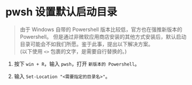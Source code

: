 # pwsh 设置默认启动目录

> 由于 Windows 自带的 Powershell 版本比较低，官方也在强推新版本的 Powershell。
> 但是通过非微软应用商店安装的其他方式安装后，默认启动目录可能会不如我们所愿。鉴于此事，提出以下解决方案。  
> (以下使用 `<>` 包裹的文字，是需要自行替换的。)

1. 按下 `win + R`，输入 `pwsh`，打开 `新版本的 Powershell`。

1. 输入 `Set-Location "<需要指定的目录名>"`。
